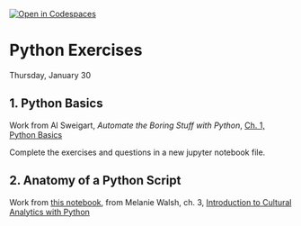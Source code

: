 [![Open in Codespaces](https://classroom.github.com/assets/launch-codespace-2972f46106e565e64193e422d61a12cf1da4916b45550586e14ef0a7c637dd04.svg)](https://classroom.github.com/open-in-codespaces?assignment_repo_id=17954684)
# Python Exercises

Thursday, January 30

## 1. Python Basics

Work from Al Sweigart, *Automate the Boring Stuff with Python*, [Ch. 1, Python Basics](https://automatetheboringstuff.com/2e/chapter1/)

Complete the exercises and questions in a new jupyter notebook file.

## 2. Anatomy of a Python Script

Work from [this notebook](03-Anatomy-Python-Script.ipynb), from Melanie Walsh, ch. 3, [Introduction to Cultural Analytics with Python](https://melaniewalsh.github.io/Intro-Cultural-Analytics/welcome.html)
